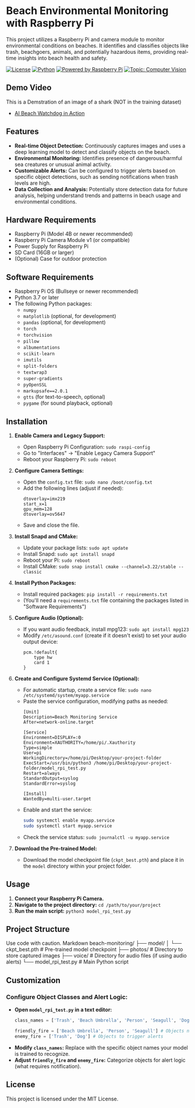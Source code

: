 # Beach Environmental Monitoring with Raspberry Pi

This project utilizes a Raspberry Pi and camera module to monitor environmental conditions on beaches. It identifies and classifies objects like trash, beachgoers, animals, and potentially hazardous items, providing real-time insights into beach health and safety.

[![License](https://img.shields.io/badge/License-MIT-blue.svg)](LICENSE)
[![Python](https://img.shields.io/badge/Python-3.7+-blue.svg)](https://www.python.org/) 
[![Powered by Raspberry Pi](https://img.shields.io/badge/Powered%20by-Raspberry%20Pi-orange.svg)](https://www.raspberrypi.org/)
[![Topic: Computer Vision](https://img.shields.io/badge/Topic-Computer%20Vision-yellowgreen)](https://en.wikipedia.org/wiki/Computer_vision) 

## Demo Video

This is a Demstration of an image of a shark (NOT in the training dataset)
- [AI Beach Watchdog in Action](https://youtube.com/shorts/TX7l_Vdimso)

## Features

- **Real-time Object Detection:** Continuously captures images and uses a deep learning model to detect and classify objects on the beach.
- **Environmental Monitoring:** Identifies presence of dangerous/harmful sea creatures or unusual animal activity.
- **Customizable Alerts:**  Can be configured to trigger alerts based on specific object detections, such as sending notifications when trash levels are high.
- **Data Collection and Analysis:**  Potentially store detection data for future analysis, helping understand trends and patterns in beach usage and environmental conditions.

## Hardware Requirements

* Raspberry Pi (Model 4B or newer recommended)
* Raspberry Pi Camera Module v1 (or compatible)
* Power Supply for Raspberry Pi
* SD Card (16GB or larger)
* (Optional) Case for outdoor protection

## Software Requirements

* Raspberry Pi OS (Bullseye or newer recommended)
* Python 3.7 or later
* The following Python packages:
    * `numpy`
    * `matplotlib` (optional, for development)
    * `pandas` (optional, for development) 
    * `torch`
    * `torchvision`
    * `pillow`
    * `albumentations`
    * `scikit-learn` 
    * `imutils`
    * `split-folders`
    * `textwrap3`
    * `super-gradients`
    * `pyOpenSSL`
    * `markupsafe==2.0.1` 
    * `gtts` (for text-to-speech, optional) 
    * `pygame` (for sound playback, optional)

## Installation

1. **Enable Camera and Legacy Support:**
   - Open Raspberry Pi Configuration: `sudo raspi-config`
   - Go to "Interfaces" -> "Enable Legacy Camera Support" 
   - Reboot your Raspberry Pi: `sudo reboot`

2. **Configure Camera Settings:**
   - Open the `config.txt` file: `sudo nano /boot/config.txt`
   - Add the following lines (adjust if needed):
     ```
     dtoverlay=imx219
     start_x=1
     gpu_mem=128
     dtoverlay=ov5647
     ```
   - Save and close the file.

3. **Install Snapd and CMake:**
   - Update your package lists: `sudo apt update`
   - Install Snapd: `sudo apt install snapd`
   - Reboot your Pi: `sudo reboot`
   - Install CMake: `sudo snap install cmake --channel=3.22/stable --classic` 

4. **Install Python Packages:**
   - Install required packages: `pip install -r requirements.txt`
   - (You'll need a `requirements.txt` file containing the packages listed in "Software Requirements") 

5. **Configure Audio (Optional):**
   - If you want audio feedback, install mpg123: `sudo apt install mpg123`
   - Modify `/etc/asound.conf` (create if it doesn't exist) to set your audio output device:
     ```
     pcm.!default{
         type hw
         card 1 
     }
     ```

6. **Create and Configure Systemd Service (Optional):**
   - For automatic startup, create a service file: `sudo nano /etc/systemd/system/myapp.service`
   - Paste the service configuration, modifying paths as needed:
     ```
     [Unit]
     Description=Beach Monitoring Service
     After=network-online.target

     [Service]
     Environment=DISPLAY=:0
     Environment=XAUTHORITY=/home/pi/.Xauthority
     Type=simple
     User=pi 
     WorkingDirectory=/home/pi/Desktop/your-project-folder 
     ExecStart=/usr/bin/python3 /home/pi/Desktop/your-project-folder/model_rpi_test.py
     Restart=always
     StandardOutput=syslog
     StandardError=syslog

     [Install]
     WantedBy=multi-user.target 
     ```
   - Enable and start the service:
     ```bash
     sudo systemctl enable myapp.service
     sudo systemctl start myapp.service
     ```
   - Check the service status: `sudo journalctl -u myapp.service`

7. **Download the Pre-trained Model:**
   - Download the model checkpoint file (`ckpt_best.pth`) and place it in the `model` directory within your project folder.

## Usage

1. **Connect your Raspberry Pi Camera.**
2. **Navigate to the project directory:** `cd /path/to/your/project`
3. **Run the main script:** `python3 model_rpi_test.py` 

## Project Structure
Use code with caution.
Markdown
beach-monitoring/
├── model/
│ └── ckpt_best.pth # Pre-trained model checkpoint
├── photos/ # Directory to store captured images
├── voice/ # Directory for audio files (if using audio alerts)
└── model_rpi_test.py # Main Python script
## Customization

###  Configure Object Classes and Alert Logic:

   - **Open `model_rpi_test.py` in a text editor:**
     ```python
     class_names = ['Trash', 'Beach Umbrella', 'Person', 'Seagull', 'Dog']  # Update with your classes

     friendly_fire = ['Beach Umbrella', 'Person', 'Seagull'] # Objects not considered alerts
     enemy_fire = ['Trash', 'Dog'] # Objects to trigger alerts 
     ```
   - **Modify `class_names`:** Replace with the specific object names your model is trained to recognize.
   - **Adjust `friendly_fire` and `enemy_fire`:**  Categorize objects for alert logic (what requires notification). 



## License

This project is licensed under the MIT License.
